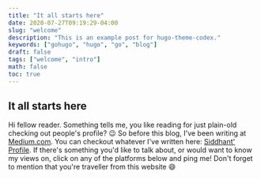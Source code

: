 ```yaml
---
title: "It all starts here"
date: 2020-07-27T09:19:29-04:00
slug: "welcome"
description: "This is an example post for hugo-theme-codex."
keywords: ["gohugo", "hugo", "go", "blog"]
draft: false
tags: ["welcome", "intro"]
math: false
toc: true
---
```


## It all starts here

Hi fellow reader. Something tells me, you like reading for just plain-old checking out people's profile? 😉 So before this blog, I've been writing at [Medium.com](https://medium.com). You can checkout whatever I've written here: [Siddhant' Profile](https://medium.com/@harshsrivastav123). If there's something you'd like to talk about, or would want to know my views on, click on any of the platforms below and ping me! Don't forget to mention that you're traveller from this website 😄
